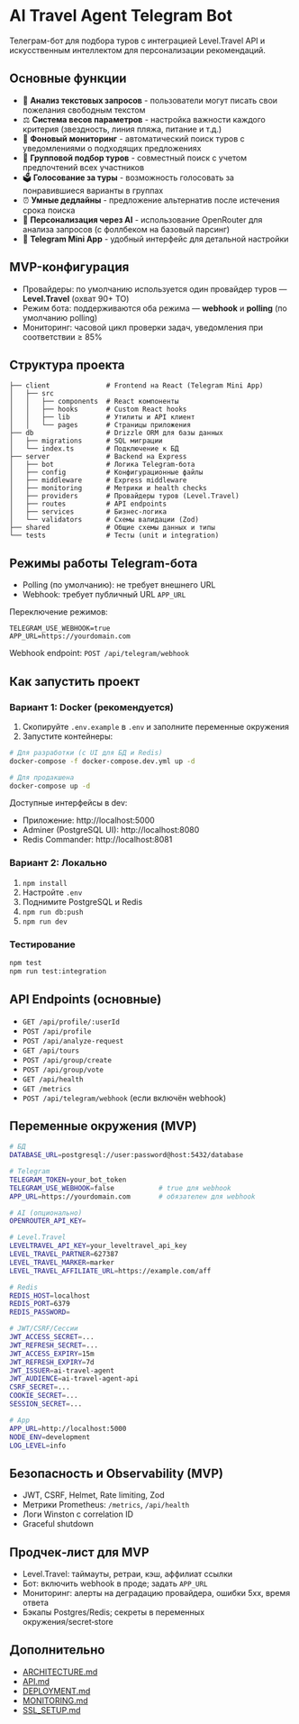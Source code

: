 # AI Travel Agent Telegram Bot

Телеграм-бот для подбора туров с интеграцией Level.Travel API и искусственным интеллектом для персонализации рекомендаций.

## Основные функции

- 🧠 **Анализ текстовых запросов** - пользователи могут писать свои пожелания свободным текстом
- ⚖️ **Система весов параметров** - настройка важности каждого критерия (звездность, линия пляжа, питание и т.д.)
- 🔄 **Фоновый мониторинг** - автоматический поиск туров с уведомлениями о подходящих предложениях
- 👥 **Групповой подбор туров** - совместный поиск с учетом предпочтений всех участников
- 🗳 **Голосование за туры** - возможность голосовать за понравившиеся варианты в группах
- ⏰ **Умные дедлайны** - предложение альтернатив после истечения срока поиска
- 🎯 **Персонализация через AI** - использование OpenRouter для анализа запросов (с фоллбеком на базовый парсинг)
- 📱 **Telegram Mini App** - удобный интерфейс для детальной настройки

## MVP-конфигурация

- Провайдеры: по умолчанию используется один провайдер туров — **Level.Travel** (охват 90+ ТО)
- Режим бота: поддерживаются оба режима — **webhook** и **polling** (по умолчанию polling)
- Мониторинг: часовой цикл проверки задач, уведомления при соответствии ≥ 85%

## Структура проекта

```
├── client              # Frontend на React (Telegram Mini App)
│   ├── src
│   │   ├── components  # React компоненты
│   │   ├── hooks       # Custom React hooks
│   │   ├── lib         # Утилиты и API клиент
│   │   └── pages       # Страницы приложения
├── db                  # Drizzle ORM для базы данных
│   ├── migrations      # SQL миграции
│   └── index.ts        # Подключение к БД
├── server              # Backend на Express
│   ├── bot             # Логика Telegram-бота
│   ├── config          # Конфигурационные файлы
│   ├── middleware      # Express middleware
│   ├── monitoring      # Метрики и health checks
│   ├── providers       # Провайдеры туров (Level.Travel)
│   ├── routes          # API endpoints
│   ├── services        # Бизнес-логика
│   └── validators      # Схемы валидации (Zod)
├── shared              # Общие схемы данных и типы
└── tests               # Тесты (unit и integration)
```

## Режимы работы Telegram-бота

- Polling (по умолчанию): не требует внешнего URL
- Webhook: требует публичный URL `APP_URL`

Переключение режимов:

```
TELEGRAM_USE_WEBHOOK=true
APP_URL=https://yourdomain.com
```

Webhook endpoint: `POST /api/telegram/webhook`

## Как запустить проект

### Вариант 1: Docker (рекомендуется)

1. Скопируйте `.env.example` в `.env` и заполните переменные окружения
2. Запустите контейнеры:

```bash
# Для разработки (с UI для БД и Redis)
docker-compose -f docker-compose.dev.yml up -d

# Для продакшена
docker-compose up -d
```

Доступные интерфейсы в dev:
- Приложение: http://localhost:5000
- Adminer (PostgreSQL UI): http://localhost:8080
- Redis Commander: http://localhost:8081

### Вариант 2: Локально

1. `npm install`
2. Настройте `.env`
3. Поднимите PostgreSQL и Redis
4. `npm run db:push`
5. `npm run dev`

### Тестирование

```bash
npm test
npm run test:integration
```

## API Endpoints (основные)

- `GET /api/profile/:userId`
- `POST /api/profile`
- `POST /api/analyze-request`
- `GET /api/tours`
- `POST /api/group/create`
- `POST /api/group/vote`
- `GET /api/health`
- `GET /metrics`
- `POST /api/telegram/webhook` (если включён webhook)

## Переменные окружения (MVP)

```bash
# БД
DATABASE_URL=postgresql://user:password@host:5432/database

# Telegram
TELEGRAM_TOKEN=your_bot_token
TELEGRAM_USE_WEBHOOK=false           # true для webhook
APP_URL=https://yourdomain.com       # обязателен для webhook

# AI (опционально)
OPENROUTER_API_KEY=

# Level.Travel
LEVELTRAVEL_API_KEY=your_leveltravel_api_key
LEVEL_TRAVEL_PARTNER=627387
LEVEL_TRAVEL_MARKER=marker
LEVEL_TRAVEL_AFFILIATE_URL=https://example.com/aff

# Redis
REDIS_HOST=localhost
REDIS_PORT=6379
REDIS_PASSWORD=

# JWT/CSRF/Сессии
JWT_ACCESS_SECRET=...
JWT_REFRESH_SECRET=...
JWT_ACCESS_EXPIRY=15m
JWT_REFRESH_EXPIRY=7d
JWT_ISSUER=ai-travel-agent
JWT_AUDIENCE=ai-travel-agent-api
CSRF_SECRET=...
COOKIE_SECRET=...
SESSION_SECRET=...

# App
APP_URL=http://localhost:5000
NODE_ENV=development
LOG_LEVEL=info
```

## Безопасность и Observability (MVP)

- JWT, CSRF, Helmet, Rate limiting, Zod
- Метрики Prometheus: `/metrics`, `/api/health`
- Логи Winston c correlation ID
- Graceful shutdown

## Продчек‑лист для MVP

- Level.Travel: таймауты, ретраи, кэш, аффилиат ссылки
- Бот: включить webhook в проде; задать `APP_URL`
- Мониторинг: алерты на деградацию провайдера, ошибки 5xx, время ответа
- Бэкапы Postgres/Redis; секреты в переменных окружения/secret‑store

## Дополнительно

- [ARCHITECTURE.md](./ARCHITECTURE.md)
- [API.md](./API.md)
- [DEPLOYMENT.md](./DEPLOYMENT.md)
- [MONITORING.md](./MONITORING.md)
- [SSL_SETUP.md](./SSL_SETUP.md)